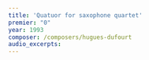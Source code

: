 ```yaml
---
title: 'Quatuor for saxophone quartet'
premier: "0"
year: 1993
composer: /composers/hugues-dufourt
audio_excerpts: 
---
```

